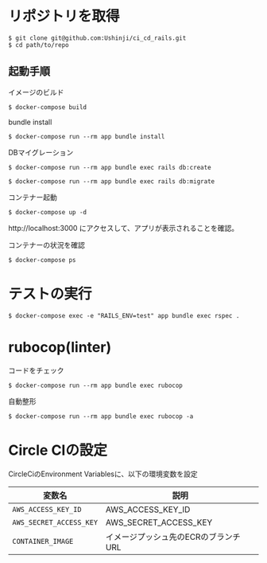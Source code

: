 # リポジトリを取得

```
$ git clone git@github.com:Ushinji/ci_cd_rails.git
$ cd path/to/repo
```

## 起動手順

イメージのビルド

```
$ docker-compose build
```

bundle install

```
$ docker-compose run --rm app bundle install
```

DBマイグレーション

```
$ docker-compose run --rm app bundle exec rails db:create

$ docker-compose run --rm app bundle exec rails db:migrate
```

コンテナー起動

```
$ docker-compose up -d
```

http://localhost:3000 にアクセスして、アプリが表示されることを確認。


コンテナーの状況を確認

```
$ docker-compose ps
```

# テストの実行

```
$ docker-compose exec -e "RAILS_ENV=test" app bundle exec rspec .
```

# rubocop(linter)

コードをチェック

```
$ docker-compose run --rm app bundle exec rubocop
```

自動整形

```
$ docker-compose run --rm app bundle exec rubocop -a
```

# Circle CIの設定

CircleCiのEnvironment Variablesに、以下の環境変数を設定

|変数名  |説明  |
|---|---|
|`AWS_ACCESS_KEY_ID`  |AWS_ACCESS_KEY_ID  |
|`AWS_SECRET_ACCESS_KEY`  |AWS_SECRET_ACCESS_KEY  |
|`CONTAINER_IMAGE`  |イメージプッシュ先のECRのブランチURL  |

